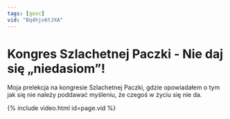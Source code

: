 ```yaml
---
tags: [gosc]
vid: "Bq4hjo6tJXA"
---
```


# Kongres Szlachetnej Paczki - Nie daj się „niedasiom”!

Moja prelekcja na kongresie Szlachetnej Paczki, gdzie opowiadałem o tym jak się nie należy poddawać myśleniu, że czegoś w życiu się nie da.

{% include video.html id=page.vid %}

<!--More-->


[n]: https://nozbe.com/